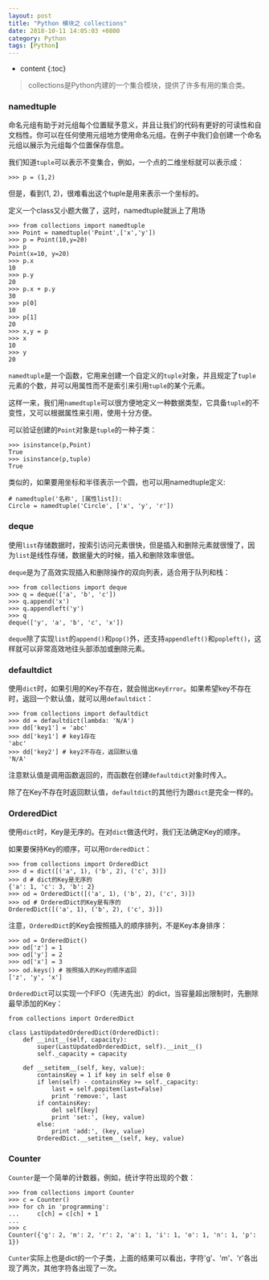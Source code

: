 ```yaml
---
layout: post
title: "Python 模块之 collections"
date: 2018-10-11 14:05:03 +0800
category: Python
tags: [Python]
---
```

* content
{:toc}



> collections是Python内建的一个集合模块，提供了许多有用的集合类。

### namedtuple

命名元组有助于对元组每个位置赋予意义，并且让我们的代码有更好的可读性和自文档性。你可以在任何使用元组地方使用命名元组。在例子中我们会创建一个命名元组以展示为元组每个位置保存信息。

我们知道`tuple`可以表示不变集合，例如，一个点的二维坐标就可以表示成：
	
	>>> p = (1,2)

但是，看到(1, 2)，很难看出这个tuple是用来表示一个坐标的。

定义一个class又小题大做了，这时，namedtuple就派上了用场

	>>> from collections import namedtuple
	>>> Point = namedtuple('Point',['x','y'])
	>>> p = Point(10,y=20)
	>>> p
	Point(x=10, y=20)
	>>> p.x
	10
	>>> p.y
	20
	>>> p.x + p.y
	30
	>>> p[0]
	10
	>>> p[1]
	20
	>>> x,y = p
	>>> x
	10
	>>> y
	20

`namedtuple`是一个函数，它用来创建一个自定义的`tuple`对象，并且规定了`tuple`元素的个数，并可以用属性而不是索引来引用`tuple`的某个元素。

这样一来，我们用`namedtuple`可以很方便地定义一种数据类型，它具备`tuple`的不变性，又可以根据属性来引用，使用十分方便。

可以验证创建的`Point`对象是`tuple`的一种子类：

	>>> isinstance(p,Point)
	True
	>>> isinstance(p,tuple)
	True

类似的，如果要用坐标和半径表示一个圆，也可以用namedtuple定义:

	# namedtuple('名称', [属性list]):
	Circle = namedtuple('Circle', ['x', 'y', 'r'])

### deque

使用`list`存储数据时，按索引访问元素很快，但是插入和删除元素就很慢了，因为`list`是线性存储，数据量大的时候，插入和删除效率很低。

`deque`是为了高效实现插入和删除操作的双向列表，适合用于队列和栈：

	>>> from collections import deque
	>>> q = deque(['a', 'b', 'c'])
	>>> q.append('x')
	>>> q.appendleft('y')
	>>> q
	deque(['y', 'a', 'b', 'c', 'x'])

`deque`除了实现`list`的`append()`和`pop()`外，还支持`appendleft()`和`popleft()`，这样就可以非常高效地往头部添加或删除元素。

### defaultdict

使用`dict`时，如果引用的Key不存在，就会抛出`KeyError`。如果希望key不存在时，返回一个默认值，就可以用`defaultdict`：

	>>> from collections import defaultdict
	>>> dd = defaultdict(lambda: 'N/A')
	>>> dd['key1'] = 'abc'
	>>> dd['key1'] # key1存在
	'abc'
	>>> dd['key2'] # key2不存在，返回默认值
	'N/A'

注意默认值是调用函数返回的，而函数在创建`defaultdict`对象时传入。

除了在Key不存在时返回默认值，`defaultdict`的其他行为跟`dict`是完全一样的。

### OrderedDict

使用`dict`时，Key是无序的。在对`dict`做迭代时，我们无法确定Key的顺序。

如果要保持Key的顺序，可以用`OrderedDict`：

	>>> from collections import OrderedDict
	>>> d = dict([('a', 1), ('b', 2), ('c', 3)])
	>>> d # dict的Key是无序的
	{'a': 1, 'c': 3, 'b': 2}
	>>> od = OrderedDict([('a', 1), ('b', 2), ('c', 3)])
	>>> od # OrderedDict的Key是有序的
	OrderedDict([('a', 1), ('b', 2), ('c', 3)])

注意，`OrderedDict`的Key会按照插入的顺序排列，不是Key本身排序：

	>>> od = OrderedDict()
	>>> od['z'] = 1
	>>> od['y'] = 2
	>>> od['x'] = 3
	>>> od.keys() # 按照插入的Key的顺序返回
	['z', 'y', 'x']

`OrderedDict`可以实现一个FIFO（先进先出）的dict，当容量超出限制时，先删除最早添加的Key：

	from collections import OrderedDict
	
	class LastUpdatedOrderedDict(OrderedDict):
	    def __init__(self, capacity):
	        super(LastUpdatedOrderedDict, self).__init__()
	        self._capacity = capacity
	
	    def __setitem__(self, key, value):
	        containsKey = 1 if key in self else 0
	        if len(self) - containsKey >= self._capacity:
	            last = self.popitem(last=False)
	            print 'remove:', last
	        if containsKey:
	            del self[key]
	            print 'set:', (key, value)
	        else:
	            print 'add:', (key, value)
	        OrderedDict.__setitem__(self, key, value)

### Counter

`Counter`是一个简单的计数器，例如，统计字符出现的个数：

	>>> from collections import Counter
	>>> c = Counter()
	>>> for ch in 'programming':
	...     c[ch] = c[ch] + 1
	...
	>>> c
	Counter({'g': 2, 'm': 2, 'r': 2, 'a': 1, 'i': 1, 'o': 1, 'n': 1, 'p': 1})

`Cunter`实际上也是dict的一个子类，上面的结果可以看出，字符'g'、'm'、'r'各出现了两次，其他字符各出现了一次。
